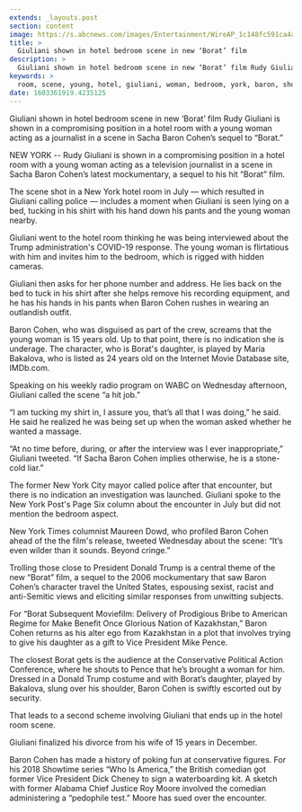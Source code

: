 ```yaml
--- 
extends: _layouts.post 
section: content 
image: https://s.abcnews.com/images/Entertainment/WireAP_1c148fc591ca4a9897fca70bbc5e5d2d_16x9_992.jpg 
title: > 
  Giuliani shown in hotel bedroom scene in new ‘Borat’ film 
description: > 
  Giuliani shown in hotel bedroom scene in new ‘Borat’ film Rudy Giuliani is shown in a compromising position in a hotel room with a young woman acting as a journalist in a scene in Sacha Baron Cohen’s sequel to “Borat.”NEW YORK -- Rudy Giuliani is shown in a compromising position in a hotel room with a young woman acting as a television journalist in a scene in Sacha Baron Cohen’s latest mockumentary, a sequel to his hit “Borat” film.Giuliani went to the hotel room thinking he was being interviewed about the Trump administration's COVID-19 response.The young woman is flirtatious with him and invites him to the bedroom, which is rigged with hidden cameras.Baron Cohen, who was disguised as part of the crew, screams that the young woman is 15 years old.That leads to a second scheme involving Giuliani that ends up in the hotel room scene. 
keywords: > 
  room, scene, young, hotel, giuliani, woman, bedroom, york, baron, shown, cohen, film, borat 
date: 1603361919.4235125 
--- 
```

<div><p>Giuliani shown in hotel bedroom scene in new &#8216;Borat&#8217; film Rudy Giuliani is shown in a compromising position in a hotel room with a young woman acting as a journalist in a scene in Sacha Baron Cohen&#8217;s sequel to &#8220;Borat.&#8221;</p><p>NEW YORK -- Rudy Giuliani is shown in a compromising position in a hotel room with a young woman acting as a television journalist in a scene in Sacha Baron Cohen&#8217;s latest mockumentary, a sequel to his hit &#8220;Borat&#8221; film.</p><p>The scene shot in a New York hotel room in July &#8212; which resulted in Giuliani calling police &#8212; includes a moment when Giuliani is seen lying on a bed, tucking in his shirt with his hand down his pants and the young woman nearby.</p><p class="Ad incontentTeads incontentTeads--story ad-slot"></p><p>Giuliani went to the hotel room thinking he was being interviewed about the Trump administration's COVID-19 response. The young woman is flirtatious with him and invites him to the bedroom, which is rigged with hidden cameras.</p><p>Giuliani then asks for her phone number and address. He lies back on the bed to tuck in his shirt after she helps remove his recording equipment, and he has his hands in his pants when Baron Cohen rushes in wearing an outlandish outfit.</p><p>Baron Cohen, who was disguised as part of the crew, screams that the young woman is 15 years old. Up to that point, there is no indication she is underage. The character, who is Borat's daughter, is played by Maria Bakalova, who is listed as 24 years old on the Internet Movie Database site, IMDb.com.</p><p>Speaking on his weekly radio program on WABC on Wednesday afternoon, Giuliani called the scene &#8220;a hit job.&#8221;</p><p>&#8220;I am tucking my shirt in, I assure you, that&#8217;s all that I was doing,&#8221; he said. He said he realized he was being set up when the woman asked whether he wanted a massage.</p><p>&#8220;At no time before, during, or after the interview was I ever inappropriate,&#8221;         Giuliani tweeted. &#8220;If Sacha Baron Cohen implies otherwise, he is a stone-cold liar.&#8221;</p><p>The former New York City mayor called police after that encounter, but there is no indication an investigation was launched. Giuliani spoke to the         New York Post's Page Six column about the encounter in July but did not mention the bedroom aspect.</p><p>New York Times columnist Maureen Dowd, who         profiled Baron Cohen ahead of the the film's release, tweeted Wednesday about the scene: &#8220;It&#8217;s even wilder than it sounds. Beyond cringe.&#8221;</p><p class="Ad incontentTeads2 incontentTeads2--story ad-slot"></p><p>Trolling those close to President Donald Trump is a central theme of the new &#8220;Borat&#8221; film, a sequel to the 2006 mockumentary that saw Baron Cohen&#8217;s character travel the United States, espousing sexist, racist and anti-Semitic views and eliciting similar responses from unwitting subjects.</p><p>For &#8220;Borat Subsequent Moviefilm: Delivery of Prodigious Bribe to American Regime for Make Benefit Once Glorious Nation of Kazakhstan,&#8221; Baron Cohen returns as his alter ego from Kazakhstan in a plot that involves trying to give his daughter as a gift to Vice President Mike Pence.</p><p>The closest Borat gets is the audience at the Conservative Political Action Conference, where he shouts to Pence that he&#8217;s brought a woman for him. Dressed in a Donald Trump costume and with Borat&#8217;s daughter, played by Bakalova, slung over his shoulder, Baron Cohen is swiftly escorted out by security.</p><p>That leads to a second scheme involving Giuliani that ends up in the hotel room scene.</p><p>Giuliani         finalized his divorce  from his wife of 15 years in December.</p><p>Baron Cohen has made a history of poking fun at conservative figures. For his 2018 Showtime series &#8220;Who Is America,&#8221; the British comedian got former Vice President Dick Cheney to sign a waterboarding kit. A sketch with former Alabama Chief Justice Roy Moore involved the comedian administering a &#8220;pedophile test.&#8221; Moore has sued over the encounter.</p></div>